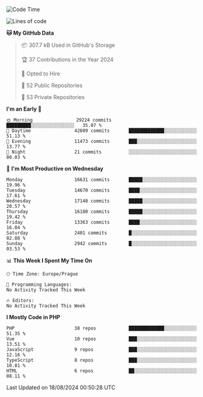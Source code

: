 <!--START_SECTION:waka-->
![Code Time](http://img.shields.io/badge/Code%20Time-1%2C583%20hrs%2058%20mins-blue)

![Lines of code](https://img.shields.io/badge/From%20Hello%20World%20I%27ve%20Written-26.3%20million%20lines%20of%20code-blue)

**🐱 My GitHub Data** 

> 📦 307.7 kB Used in GitHub's Storage 
 > 
> 🏆 37 Contributions in the Year 2024
 > 
> 💼 Opted to Hire
 > 
> 📜 52 Public Repositories 
 > 
> 🔑 53 Private Repositories 
 > 
**I'm an Early 🐤** 

```text
🌞 Morning                29224 commits       █████████░░░░░░░░░░░░░░░░   35.07 % 
🌆 Daytime                42609 commits       █████████████░░░░░░░░░░░░   51.13 % 
🌃 Evening                11473 commits       ███░░░░░░░░░░░░░░░░░░░░░░   13.77 % 
🌙 Night                  21 commits          ░░░░░░░░░░░░░░░░░░░░░░░░░   00.03 % 
```
📅 **I'm Most Productive on Wednesday** 

```text
Monday                   16631 commits       █████░░░░░░░░░░░░░░░░░░░░   19.96 % 
Tuesday                  14670 commits       ████░░░░░░░░░░░░░░░░░░░░░   17.61 % 
Wednesday                17140 commits       █████░░░░░░░░░░░░░░░░░░░░   20.57 % 
Thursday                 16180 commits       █████░░░░░░░░░░░░░░░░░░░░   19.42 % 
Friday                   13363 commits       ████░░░░░░░░░░░░░░░░░░░░░   16.04 % 
Saturday                 2401 commits        █░░░░░░░░░░░░░░░░░░░░░░░░   02.88 % 
Sunday                   2942 commits        █░░░░░░░░░░░░░░░░░░░░░░░░   03.53 % 
```


📊 **This Week I Spent My Time On** 

```text
🕑︎ Time Zone: Europe/Prague

💬 Programming Languages: 
No Activity Tracked This Week

🔥 Editors: 
No Activity Tracked This Week
```

**I Mostly Code in PHP** 

```text
PHP                      38 repos            █████████████░░░░░░░░░░░░   51.35 % 
Vue                      10 repos            ███░░░░░░░░░░░░░░░░░░░░░░   13.51 % 
JavaScript               9 repos             ███░░░░░░░░░░░░░░░░░░░░░░   12.16 % 
TypeScript               8 repos             ███░░░░░░░░░░░░░░░░░░░░░░   10.81 % 
HTML                     6 repos             ██░░░░░░░░░░░░░░░░░░░░░░░   08.11 % 
```




 Last Updated on 18/08/2024 00:50:28 UTC
<!--END_SECTION:waka-->
<!--
**AlexKratky/AlexKratky** is a ✨ _special_ ✨ repository because its `README.md` (this file) appears on your GitHub profile.

Here are some ideas to get you started:

- 🔭 I’m currently working on ...
- 🌱 I’m currently learning ...
- 👯 I’m looking to collaborate on ...
- 🤔 I’m looking for help with ...
- 💬 Ask me about ...
- 📫 How to reach me: ...
- 😄 Pronouns: ...
- ⚡ Fun fact: ...
-->
